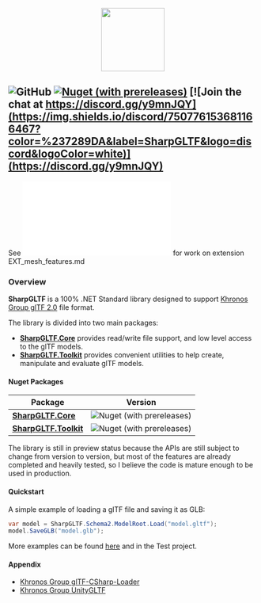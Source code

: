 <p align="center">
<img src="build/Icons/glTF2Sharp.png" height=128 />
</p>

![GitHub](https://img.shields.io/github/license/vpenades/SharpGLTF)
[![Nuget (with prereleases)](https://img.shields.io/nuget/vpre/SharpGLTF.Core)](https://www.nuget.org/packages?q=sharpgltf)
[![Join the chat at https://discord.gg/y9mnJQY](https://img.shields.io/discord/750776153681166467?color=%237289DA&label=SharpGLTF&logo=discord&logoColor=white)](https://discord.gg/y9mnJQY)
---

See ![EXT_Mesh_Features](EXT_mesh_features.md) for work on extension EXT_mesh_features.md

### Overview

__SharpGLTF__ is a 100% .NET Standard library designed to support
[Khronos Group glTF 2.0](https://github.com/KhronosGroup/glTF) file format.

The library is divided into two main packages:

- [__SharpGLTF.Core__](src/SharpGLTF.Core/README.md) provides read/write file support, and low level access to the glTF models.
- [__SharpGLTF.Toolkit__](src/SharpGLTF.Toolkit/README.md) provides convenient utilities to help create, manipulate and evaluate glTF models.

#### Nuget Packages

|Package|Version|
|-|-|
|[__SharpGLTF.Core__](https://www.nuget.org/packages/SharpGLTF.Core)|![Nuget (with prereleases)](https://img.shields.io/nuget/vpre/SharpGLTF.Core)|
|[__SharpGLTF.Toolkit__](https://www.nuget.org/packages/SharpGLTF.Toolkit)|![Nuget (with prereleases)](https://img.shields.io/nuget/vpre/SharpGLTF.Toolkit)|

The library is still in preview status because the APIs are still subject to change from version to version,
but most of the features are already completed and heavily tested, so I believe the code is mature enough
to be used in production.


#### Quickstart

A simple example of loading a glTF file and saving it as GLB:

```c#
var model = SharpGLTF.Schema2.ModelRoot.Load("model.gltf");
model.SaveGLB("model.glb");
```

More examples can be found [here](examples) and in the Test project.

#### Appendix

- [Khronos Group glTF-CSharp-Loader](https://github.com/KhronosGroup/glTF-CSharp-Loader)
- [Khronos Group UnityGLTF](https://github.com/KhronosGroup/UnityGLTF)
